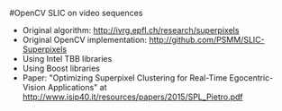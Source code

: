 #OpenCV SLIC on video sequences
- Original algorithm: http://ivrg.epfl.ch/research/superpixels  
- Original OpenCV implementation: http://github.com/PSMM/SLIC-Superpixels
- Using Intel TBB libraries
- Using Boost libraries
- Paper: "Optimizing Superpixel Clustering for Real-Time Egocentric-Vision Applications" at http://www.isip40.it/resources/papers/2015/SPL_Pietro.pdf